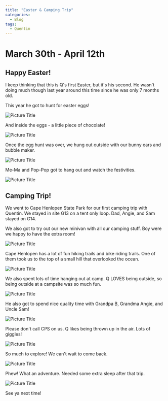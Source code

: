 ```yaml
---
title: "Easter & Camping Trip"
categories:
  - Blog
tags:
  - Quentin
---
```


# March 30th - April 12th

## Happy Easter!

I keep thinking that this is Q's first Easter, but it's his second. He wasn't doing much though last year around this time since he was only 7 months old.

This year he got to hunt for easter eggs!

![Picture Title](/assets/images/easteregg.jpg)

And inside the eggs - a little piece of chocolate!

![Picture Title](/assets/images/easterchocolate.jpg)

Once the egg hunt was over, we hung out outside with our bunny ears and bubble maker.

![Picture Title](/assets/images/easterears.jpg)

Me-Ma and Pop-Pop got to hang out and watch the festivities.

![Picture Title](/assets/images/eastergroup.jpg)

## Camping Trip!

We went to Cape Henlopen State Park for our first camping trip with Quentin. We stayed in site G13 on a tent only loop. Dad, Angie, and Sam stayed on G14.

We also got to try out our new minivan with all our camping stuff. Boy were we happy to have the extra room!

![Picture Title](/assets/images/fullcar.jpg)

Cape Henlopen has a lot of fun hiking trails and bike riding trails. One of them took us to the top of a small hill that overlooked the ocean.

![Picture Title](/assets/images/sunrays.jpg)

We also spent lots of time hanging out at camp. Q LOVES being outside, so being outside at a campsite was so much fun.

![Picture Title](/assets/images/groupcampshot.jpg)

He also got to spend nice quality time with Grandpa B, Grandma Angie, and Uncle Sam!

![Picture Title](/assets/images/qandgrandpab.jpg)

Please don't call CPS on us. Q likes being thrown up in the air. Lots of giggles!

![Picture Title](/assets/images/flyingq.jpg)

So much to explore! We can't wait to come back.

![Picture Title](/assets/images/qwalkingaway.jpg)

Phew! What an adventure. Needed some extra sleep after that trip.

![Picture Title](/assets/images/alexandqsleeping.jpg)

See ya next time!
